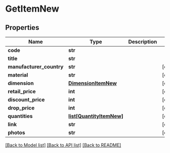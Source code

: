 # GetItemNew

## Properties
Name | Type | Description | Notes
------------ | ------------- | ------------- | -------------
**code** | **str** |  | 
**title** | **str** |  | 
**manufacturer_country** | **str** |  | [optional] 
**material** | **str** |  | [optional] 
**dimension** | [**DimensionItemNew**](DimensionItemNew.md) |  | [optional] 
**retail_price** | **int** |  | [optional] 
**discount_price** | **int** |  | [optional] 
**drop_price** | **int** |  | [optional] 
**quantities** | [**list[QuantityItemNew]**](QuantityItemNew.md) |  | [optional] 
**link** | **str** |  | [optional] 
**photos** | **str** |  | [optional] 

[[Back to Model list]](../README.md#documentation-for-models) [[Back to API list]](../README.md#documentation-for-api-endpoints) [[Back to README]](../README.md)

